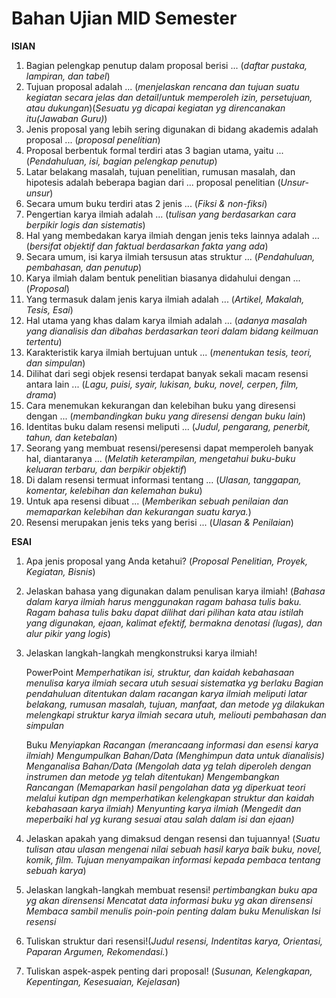 # Bahan Ujian MID Semester

**ISIAN**
1. Bagian pelengkap penutup dalam proposal berisi ... (*daftar pustaka, lampiran, dan tabel*)
2. Tujuan proposal adalah ... (*menjelaskan rencana dan tujuan suatu kegiatan secara jelas dan detail*/*untuk memperoleh izin, persetujuan, atau dukungan*)(*Sesuatu yg dicapai kegiatan yg direncanakan itu(Jawaban Guru)*)
3. Jenis proposal yang lebih sering digunakan di bidang akademis adalah proposal ... (*proposal penelitian*)
4. Proposal berbentuk formal terdiri atas 3 bagian utama, yaitu ... (*Pendahuluan, isi, bagian pelengkap penutup*)
5. Latar belakang masalah, tujuan penelitian, rumusan masalah, dan hipotesis adalah beberapa bagian dari ... proposal penelitian (*Unsur-unsur*)
6. Secara umum buku terdiri atas 2 jenis ... (*Fiksi & non-fiksi*)
7. Pengertian karya ilmiah adalah ... (*tulisan yang berdasarkan cara berpikir logis dan sistematis*)
8. Hal yang membedakan karya ilmiah dengan jenis teks lainnya adalah ... (*bersifat objektif dan faktual berdasarkan fakta yang ada*)
9. Secara umum, isi karya ilmiah tersusun atas struktur ... (*Pendahuluan, pembahasan, dan penutup*)
10. Karya ilmiah dalam bentuk penelitian biasanya didahului dengan ... (*Proposal*)
11. Yang termasuk dalam jenis karya ilmiah adalah ... (*Artikel, Makalah, Tesis, Esai*)
12. Hal utama yang khas dalam karya ilmiah adalah ... (*adanya masalah yang dianalisis dan dibahas berdasarkan teori dalam bidang keilmuan tertentu*)
13. Karakteristik karya ilmiah bertujuan untuk ... (*menentukan tesis, teori, dan simpulan*)
14. Dilihat dari segi objek resensi terdapat banyak sekali macam resensi antara lain ... (*Lagu, puisi, syair, lukisan, buku, novel, cerpen, film, drama*)
15. Cara menemukan kekurangan dan kelebihan buku yang diresensi dengan ... (*membandingkan buku yang diresensi dengan buku lain*)
16. Identitas buku dalam resensi meliputi ... (*Judul, pengarang, penerbit, tahun, dan ketebalan*)
17. Seorang yang membuat resensi/peresensi dapat memperoleh banyak hal, diantaranya ... (*Melatih keterampilan, mengetahui buku-buku keluaran terbaru, dan berpikir objektif*)
18. Di dalam resensi termuat informasi tentang ... (*Ulasan, tanggapan, komentar, kelebihan dan kelemahan buku*)
19. Untuk apa resensi dibuat ... (*Memberikan sebuah penilaian dan memaparkan kelebihan dan kekurangan suatu karya.*) 
20. Resensi merupakan jenis teks yang berisi ... (*Ulasan & Penilaian*)

**ESAI**
1. Apa jenis proposal yang Anda ketahui? (*Proposal Penelitian, Proyek, Kegiatan, Bisnis*)
2. Jelaskan bahasa yang digunakan dalam penulisan karya ilmiah! (*Bahasa dalam karya ilmiah harus menggunakan ragam bahasa tulis baku. Ragam bahasa tulis baku dapat dilihat dari pilihan kata atau istilah yang digunakan, ejaan, kalimat efektif, bermakna denotasi (lugas), dan alur pikir yang logis*)
3. Jelaskan langkah-langkah mengkonstruksi karya ilmiah! 
   
   PowerPoint
   *Memperhatikan isi, struktur, dan kaidah kebahasaan* 
   *menulisa karya ilmiah secara utuh sesuai sistematka yg berlaku*
   *Bagian pendahuluan ditentukan dalam racangan karya ilmiah meliputi latar belakang, rumusan masalah, tujuan, manfaat, dan metode yg dilakukan*
   *melengkapi struktur karya ilmiah secara utuh, meliouti pembahasan dan simpulan*

   Buku
   *Menyiapkan Racangan (merancaang informasi dan esensi karya ilmiah)*
   *Mengumpulkan Bahan/Data (Menghimpun data untuk dianalisis)*
   *Menganalisa Bahan/Data (Mengolah data yg telah diperoleh dengan instrumen dan metode yg telah ditentukan)*
   *Mengembangkan Rancangan (Memaparkan hasil pengolahan data yg diperkuat teori melalui kutipan dgn memperhatikan kelengkapan struktur dan kaidah kebahasaan karya ilmiah)*
   *Menyunting karya ilmiah (Mengedit dan meperbaiki hal yg kurang sesuai atau salah dalam isi dan ejaan)*
   
4. Jelaskan apakah yang dimaksud dengan resensi dan tujuannya! (*Suatu tulisan atau ulasan mengenai nilai sebuah hasil karya baik buku, novel, komik, film. Tujuan menyampaikan informasi kepada pembaca tentang sebuah karya*)
5. Jelaskan langkah-langkah membuat resensi!
   *pertimbangkan buku apa yg akan dirensensi*
   *Mencatat data informasi buku yg akan dirensensi*
   *Membaca sambil menulis poin-poin penting dalam buku*
   *Menuliskan Isi resensi*
6. Tuliskan struktur dari resensi!(*Judul resensi, Indentitas karya, Orientasi, Paparan Argumen, Rekomendasi.*)
7. Tuliskan aspek-aspek penting dari proposal! (*Susunan, Kelengkapan, Kepentingan, Kesesuaian, Kejelasan*)